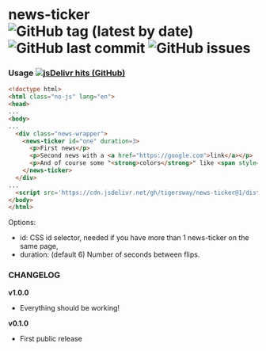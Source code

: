 # news-ticker  ![GitHub tag (latest by date)](https://img.shields.io/github/v/tag/tigersway/news-ticker?style=flat-square) ![GitHub last commit](https://img.shields.io/github/last-commit/tigersway/news-ticker?style=flat-square) ![GitHub issues](https://img.shields.io/github/issues/tigersway/news-ticker?style=flat-square)

### Usage  [![jsDelivr hits (GitHub)](https://img.shields.io/jsdelivr/gh/hm/tigersway/news-ticker?logo=jselivr&style=flat-square)](https://www.jsdelivr.com/package/gh/tigersway/news-ticker)

```html
<!doctype html>
<html class="no-js" lang="en">
<head>
...
<body>
...
  <div class="news-wrapper">
    <news-ticker id="one" duration=3>
      <p>First news</p>
      <p>Second news with a <a href="https://google.com">link</a></p>
      <p>And of course some "<strong>colors</strong>" like <span style="color:red;">red</span> or <span style="color:lime">lime</span>!</p>
    </news-ticker>
  </div>
...
  <script src='https://cdn.jsdelivr.net/gh/tigersway/news-ticker@1/dist/news-ticker.esm.min.js' type="module"></script>
</body>
</html>
```

Options:

- id: CSS id selector, needed if you have more than 1 news-ticker on the same page,
- duration: (default 6) Number of seconds between flips.

### CHANGELOG

**v1.0.0**

- Everything should be working!

**v0.1.0**

- First public release
